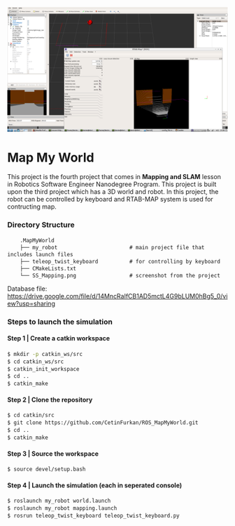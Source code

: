 
![alt text](SS_Mapping.png)
# Map My World
This project is the fourth project that comes in **Mapping and SLAM** lesson in Robotics Software Engineer Nanodegree Program. This project is built upon the third project which has a 3D world and robot. In this project, the robot can be controlled by keyboard and RTAB-MAP system is used for contructing map.

### Directory Structure
```
    .MapMyWorld                          
    ├── my_robot                       # main project file that includes launch files  
    ├── teleop_twist_keyboard          # for controlling by keyboard   
    ├── CMakeLists.txt                   
    └── SS_Mapping.png                 # screenshot from the project
```
Database file: https://drive.google.com/file/d/14MncRaIfCB1AD5mctL4G9bLUM0hBg5_0/view?usp=sharing  

### Steps to launch the simulation

#### Step 1 | Create a catkin workspace
```sh
$ mkdir -p catkin_ws/src
$ cd catkin_ws/src
$ catkin_init_workspace
$ cd ..
$ catkin_make
```

#### Step 2 | Clone the repository
```sh
$ cd catkin/src
$ git clone https://github.com/CetinFurkan/ROS_MapMyWorld.git  
$ cd ..
$ catkin_make
```

#### Step 3 | Source the workspace  
```sh
$ source devel/setup.bash
```

#### Step 4 | Launch the simulation (each in seperated console)
```sh
$ roslaunch my_robot world.launch 
$ roslaunch my_robot mapping.launch
$ rosrun teleop_twist_keyboard teleop_twist_keyboard.py
```
